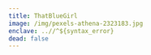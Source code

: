 ```yaml
---
title: ThatBlueGirl
image: /img/pexels-athena-2323183.jpg
enclave: ..//^${syntax_error}
dead: false
---
```

